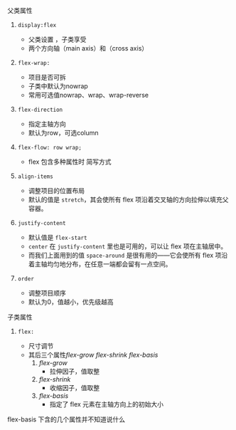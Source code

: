 父类属性

1. `display:flex `

   - 父类设置 ，子类享受
   - 两个方向轴（main axis）和（cross axis）
2. `flex-wrap: `

   - 项目是否可拆
   - 子类中默认为nowrap
   - 常用可选值nowrap、wrap、wrap-reverse
3. `flex-direction` 

   - 指定主轴方向
   - 默认为row，可选column
4. `flex-flow: row wrap;`
   - flex 包含多种属性时 简写方式
5. `align-items`

   - 调整项目的位置布局
   - 默认的值是 `stretch`，其会使所有 flex 项沿着交叉轴的方向拉伸以填充父容器。 
6. `justify-content `

   - 默认值是 `flex-start` 
   - `center` 在 `justify-content` 里也是可用的，可以让 flex 项在主轴居中。
   - 而我们上面用到的值 `space-around` 是很有用的——它会使所有 flex 项沿着主轴均匀地分布，在任意一端都会留有一点空间。
7. `order`
   - 调整项目顺序
   - 默认为0，值越小，优先级越高

子类属性

1. `flex: `

   - 尺寸调节
   - 其后三个属性*flex-grow* *flex-shrink* *flex-basis* 
     1. *flex-grow*
        - 拉伸因子，值取整
     2. *flex-shrink*
        - 收缩因子，值取整
     3. *flex-basis*
        - 指定了 flex 元素在主轴方向上的初始大小 

   


flex-basis 下含的几个属性并不知道说什么